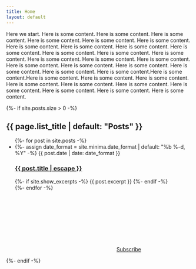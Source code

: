 ```yaml
---
title: Home
layout: default
---
```

Here we start. Here is some content.
Here is some content.
Here is some content.
Here is some content.
Here is some content.
Here is some content.
Here is some content.
Here is some content.
Here is some content.
Here is some content.
Here is some content.
Here is some content.
Here is some content.
Here is some content.
Here is some content.
Here is some content.
Here is some content.
Here is some content.
Here is some content.
Here is some content.
Here is some content.
Here is some content.Here is some content.Here is some content.
Here is some content.
Here is some content.
Here is some content.
Here is some content.
Here is some content.
Here is some content.
Here is some content.
Here is some content.
Here is some content.

{%- if site.posts.size > 0 -%}
  <h2 class="post-list-heading">{{ page.list_title | default: "Posts" }}</h2>
  <ul class="post-list">
    {%- for post in site.posts -%}
    <li>
      {%- assign date_format = site.minima.date_format | default: "%b %-d, %Y" -%}
      <span class="post-meta">{{ post.date | date: date_format }}</span>
      <h3>
        <a class="post-link" href="{{ post.url | relative_url }}">
          {{ post.title | escape }}
        </a>
      </h3>
      {%- if site.show_excerpts -%}
        {{ post.excerpt }}
      {%- endif -%}
    </li>
    {%- endfor -%}
  </ul>

  <p class="feed-subscribe"><svg class="svg-icon orange"><use xlink:href="{{ '/assets/minima-social-icons.svg#rss' | relative_url }}"></use></svg><a href="{{ "/feed.xml" | relative_url }}">Subscribe</a></p>
{%- endif -%}
